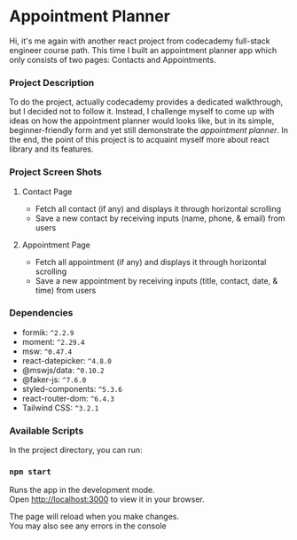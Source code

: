 # Appointment Planner

Hi, it's me again with another react project from codecademy full-stack engineer course path. This time I built an appointment planner app which only consists of two pages: Contacts and Appointments.

### Project Description

To do the project, actually codecademy provides a dedicated walkthrough, but I decided not to follow it. Instead, I challenge myself to come up with ideas on how the appointment planner would looks like, but in its simple, beginner-friendly form and yet still demonstrate the _appointment planner_. In the end, the point of this project is to acquaint myself more about react library and its features.

### Project Screen Shots

1.  Contact Page

    - Fetch all contact (if any) and displays it through horizontal scrolling
    - Save a new contact by receiving inputs (name, phone, & email) from users

2.  Appointment Page

    - Fetch all appointment (if any) and displays it through horizontal scrolling
    - Save a new appointment by receiving inputs (title, contact, date, & time) from users

### Dependencies

- formik: `^2.2.9`
- moment: `^2.29.4`
- msw: `^0.47.4`
- react-datepicker: `^4.8.0`
- @mswjs/data: `^0.10.2`
- @faker-js: `^7.6.0`
- styled-components: `^5.3.6`
- react-router-dom: `^6.4.3`
- Tailwind CSS: `^3.2.1`

### Available Scripts

In the project directory, you can run:

### `npm start`

Runs the app in the development mode.\
Open [http://localhost:3000](http://localhost:3000) to view it in your browser.

The page will reload when you make changes.\
You may also see any errors in the console
